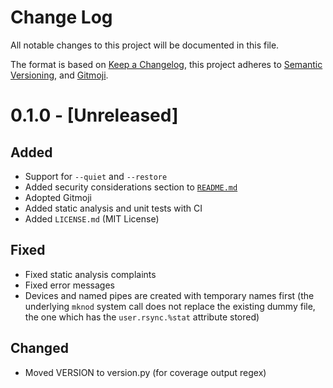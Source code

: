 # Change Log
All notable changes to this project will be documented in this file.

The format is based on [Keep a Changelog](https://keepachangelog.com/),
this project adheres to [Semantic Versioning](https://semver.org/), and
[Gitmoji](https://gitmoji.carloscuesta.me/).


# 0.1.0 - [Unreleased]
## Added
- Support for `--quiet` and `--restore`
- Added security considerations section to [`README.md`](./README.md)
- Adopted Gitmoji
- Added static analysis and unit tests with CI
- Added `LICENSE.md` (MIT License)

## Fixed
- Fixed static analysis complaints
- Fixed error messages
- Devices and named pipes are created with temporary names first
  (the underlying `mknod` system call does not replace the existing dummy file,
  the one which has the `user.rsync.%stat` attribute stored)

## Changed
- Moved VERSION to version.py (for coverage output regex)
